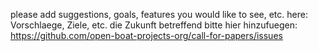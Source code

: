 please add suggestions, goals, features you would like to see, etc. here:
Vorschlaege, Ziele, etc. die Zukunft betreffend bitte hier hinzufuegen:
https://github.com/open-boat-projects-org/call-for-papers/issues
